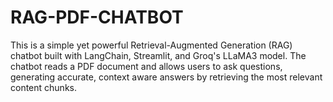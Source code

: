 # RAG-PDF-CHATBOT
This is a simple yet powerful Retrieval-Augmented Generation (RAG) chatbot built with LangChain, Streamlit, and Groq's LLaMA3 model. The chatbot reads a PDF document and allows users to ask questions, generating accurate, context aware answers by retrieving the most relevant content chunks.
